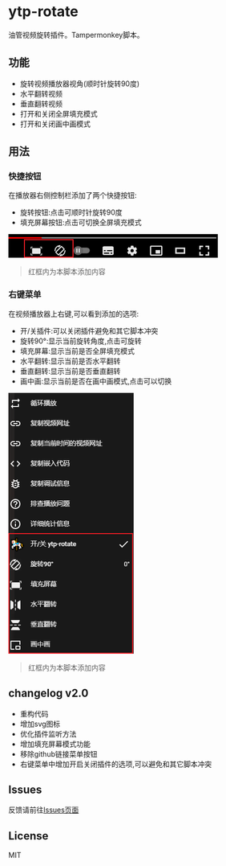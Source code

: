 # ytp-rotate

油管视频旋转插件。Tampermonkey脚本。 

## 功能

- 旋转视频播放器视角(顺时针旋转90度)
- 水平翻转视频
- 垂直翻转视频
- 打开和关闭全屏填充模式
- 打开和关闭画中画模式

## 用法

### 快捷按钮

在播放器右侧控制栏添加了两个快捷按钮:

- 旋转按钮:点击可顺时针旋转90度
- 填充屏幕按钮:点击可切换全屏填充模式

![buttons](https://github.com/zhzLuke96/ytp-rotate/raw/master/docs/btns.png)

> 红框内为本脚本添加内容

### 右键菜单

在视频播放器上右键,可以看到添加的选项:

- 开/关插件:可以关闭插件避免和其它脚本冲突
- 旋转90°:显示当前旋转角度,点击可旋转
- 填充屏幕:显示当前是否全屏填充模式
- 水平翻转:显示当前是否水平翻转
- 垂直翻转:显示当前是否垂直翻转  
- 画中画:显示当前是否在画中画模式,点击可以切换

![menu](https://github.com/zhzLuke96/ytp-rotate/raw/master/docs/menu.png)

> 红框内为本脚本添加内容
> 
## changelog v2.0

- 重构代码
- 增加svg图标
- 优化插件监听方法
- 增加填充屏幕模式功能
- 移除github链接菜单按钮
- 右键菜单中增加开启关闭插件的选项,可以避免和其它脚本冲突

## Issues

反馈请前往[Issues页面](https://github.com/zhzLuke96/ytp-rotate/issues)

## License

MIT
